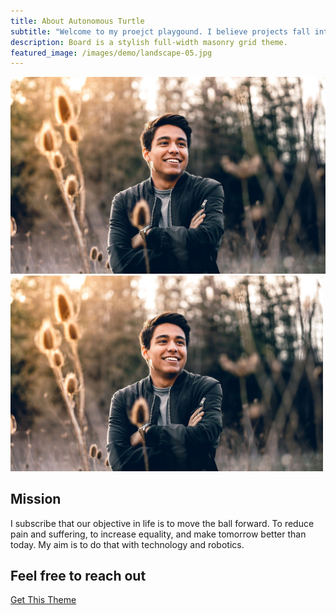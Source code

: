 ```yaml
---
title: About Autonomous Turtle
subtitle: "Welcome to my proejct playgound. I believe projects fall into two categroies: they either teach you something or they accomplsih a finished product goal. Not everything on this porfolio is fully finished, but that's becuase it taught me what I needed to learn along to way to consider it complete!"
description: Board is a stylish full-width masonry grid theme.
featured_image: /images/demo/landscape-05.jpg
---
```


![](/images/demo/landscape-05.jpg)
<img src="/images/demo/landscape-05.jpg" width="500" />

## Mission

I subscribe that our objective in life is to move the ball forward. To reduce pain and suffering, to increase equality, and make tomorrow better than today. My aim is to do that with technology and robotics. 

## Feel free to reach out
<a href="https://jekyllthemes.io/theme/board-portfolio-jekyll-theme" class="button button--large">Get This Theme</a>
